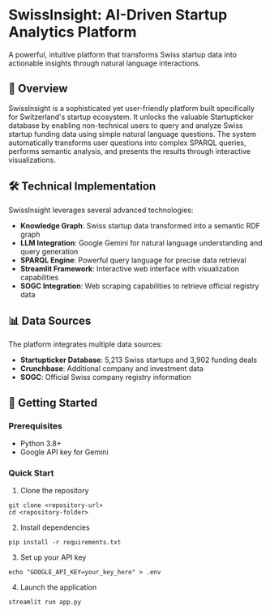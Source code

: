 # SwissInsight: AI-Driven Startup Analytics Platform

A powerful, intuitive platform that transforms Swiss startup data into actionable insights through natural language interactions.


## 🚀 Overview

SwissInsight is a sophisticated yet user-friendly platform built specifically for Switzerland's startup ecosystem. It unlocks the valuable Startupticker database by enabling non-technical users to query and analyze Swiss startup funding data using simple natural language questions. The system automatically transforms user questions into complex SPARQL queries, performs semantic analysis, and presents the results through interactive visualizations.

## 🛠️ Technical Implementation

SwissInsight leverages several advanced technologies:

- **Knowledge Graph**: Swiss startup data transformed into a semantic RDF graph
- **LLM Integration**: Google Gemini for natural language understanding and query generation
- **SPARQL Engine**: Powerful query language for precise data retrieval
- **Streamlit Framework**: Interactive web interface with visualization capabilities
- **SOGC Integration**: Web scraping capabilities to retrieve official registry data


## 📊 Data Sources

The platform integrates multiple data sources:
- **Startupticker Database**: 5,213 Swiss startups and 3,902 funding deals
- **Crunchbase**: Additional company and investment data
- **SOGC**: Official Swiss company registry information

## 🚀 Getting Started

### Prerequisites
- Python 3.8+
- Google API key for Gemini

### Quick Start
1. Clone the repository
```
git clone <repository-url>
cd <repository-folder>
```

2. Install dependencies
```
pip install -r requirements.txt
```

3. Set up your API key
```
echo "GOOGLE_API_KEY=your_key_here" > .env
```

4. Launch the application
```
streamlit run app.py
```